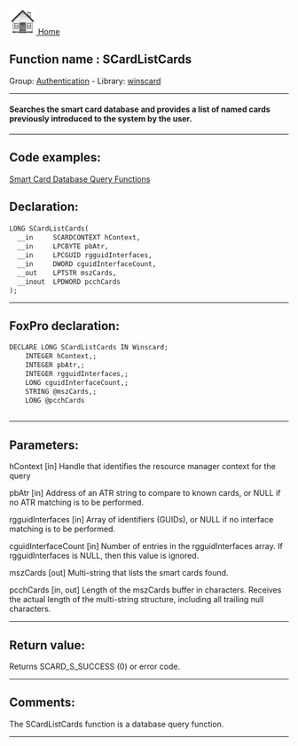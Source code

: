 [<img src="../../images/home.png"> Home ](https://github.com/VFPX/Win32API)  

## Function name : SCardListCards
Group: [Authentication](../../functions_group.md#Authentication)  -  Library: [winscard](../../../libraries.md#winscard)  
***  


#### Searches the smart card database and provides a list of named cards previously introduced to the system by the user.
***  


## Code examples:
[Smart Card Database Query Functions](../../samples/sample_539.md)  

## Declaration:
```foxpro  
LONG SCardListCards(
  __in     SCARDCONTEXT hContext,
  __in     LPCBYTE pbAtr,
  __in     LPCGUID rgguidInterfaces,
  __in     DWORD cguidInterfaceCount,
  __out    LPTSTR mszCards,
  __inout  LPDWORD pcchCards
);  
```  
***  


## FoxPro declaration:
```foxpro  
DECLARE LONG SCardListCards IN Winscard;
	INTEGER hContext,;
	INTEGER pbAtr,;
	INTEGER rgguidInterfaces,;
	LONG cguidInterfaceCount,;
	STRING @mszCards,;
	LONG @pcchCards
  
```  
***  


## Parameters:
hContext [in]
Handle that identifies the resource manager context for the query

pbAtr [in]
Address of an ATR string to compare to known cards, or NULL if no ATR matching is to be performed.

rgguidInterfaces [in]
Array of identifiers (GUIDs), or NULL if no interface matching is to be performed.

cguidInterfaceCount [in]
Number of entries in the rgguidInterfaces array. If rgguidInterfaces is NULL, then this value is ignored.

mszCards [out]
Multi-string that lists the smart cards found.

pcchCards [in, out]
Length of the mszCards buffer in characters. Receives the actual length of the multi-string structure, including all trailing null characters.  
***  


## Return value:
Returns SCARD_S_SUCCESS (0) or error code.  
***  


## Comments:
The SCardListCards function is a database query function.  
  
***  

